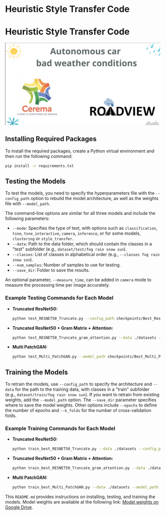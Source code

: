 
# Heuristic Style Transfer Code

# Heuristic Style Transfer Code

[![Watch the video](videos/first_image.png)](videos/videos_small.mp4)



## Installing Required Packages

To install the required packages, create a Python virtual environment and then run the following command:

```bash
pip install -r requirements.txt
```

## Testing the Models

To test the models, you need to specify the hyperparameters file with the `--config_path` option to rebuild the model architecture, as well as the weights file with `--model_path`.

The command-line options are similar for all three models and include the following parameters:

- `--mode`: Specifies the type of test, with options such as `classification`, `tsne`, `tsne_interactive`, `camera`, `inference`, or for some models, `clustering` or `style_transfer`.
- `--data`: Path to the data folder, which should contain the classes in a "test" subfolder (e.g., `dataset/test/fog rain snow sun`).
- `--classes`: List of classes in alphabetical order (e.g., `--classes fog rain snow sun`).
- `--num_samples`: Number of samples to use for testing.
- `--save_dir`: Folder to save the results.

An optional parameter, `--measure_time`, can be added in `camera` mode to measure the processing time per image accurately.

### Example Testing Commands for Each Model

- **Truncated ResNet50:**
  ```bash
  python test_RESNET50_Truncate.py --config_path checkpoints/Best_ResNet50_Truncated/best_model_fold_hyperparameters_all.json --model_path checkpoints/Best_ResNet50_Truncated/best_model_fold_all.pth --num_samples 12000 --mode camera --classes fog rain snow sun
  ```

- **Truncated ResNet50 + Gram Matrix + Attention:**
  ```bash
  python test_RESNET50_Truncate_gram_attention.py --data ./datasets --model_path checkpoints/Best_Resner50_Truncated_with_Attention/best_model_all.pth --config_path checkpoints/Best_Resner50_Truncated_with_Attention/best_performance_all.json --mode classification --num_samples 12000 --save_dir results/test_results_gram_attention_resnet50_convolution
  ```

- **Multi PatchGAN:**
  ```bash
  python test_Multi_PatchGAN.py --model_path checkpoints/Best_Multi_PatchGAN/best_model_all.pth --config_path checkpoints/Best_Multi_PatchGAN/best_hyperparameters_all.json --data ./datasets --num_samples 12000 --mode tsne_interactive
  ```

## Training the Models

To retrain the models, use `--config_path` to specify the architecture and `--data` for the path to the training data, with classes in a "train" subfolder (e.g., `dataset/train/fog rain snow sun`). If you want to retrain from existing weights, add the `--model_path` option. The `--save_dir` parameter specifies where to save the model weights. Other options include `--epochs` to define the number of epochs and `--k_folds` for the number of cross-validation folds.

### Example Training Commands for Each Model

- **Truncated ResNet50:**
  ```bash
  python train_best_RESNET50_Truncate.py --data ./datasets --config_path checkpoints/Best_ResNet50_Truncated/best_model_fold_hyperparameters_all.json --model_path checkpoints/Best_ResNet50_Truncated/best_model_fold_all.pth --save_dir results/test_cancer_best --epochs 10 --k_folds 2
  ```

- **Truncated ResNet50 + Gram Matrix + Attention:**
  ```bash
  python train_best_RESNET50_Truncate_gram_attention.py --data ./datasets --model_path checkpoints/Best_Resner50_Truncated_with_Attention/best_model_all.pth --config_path checkpoints/Best_Resner50_Truncated_with_Attention/best_performance_all.json --epochs 10 --save_dir results/Models_resnet50_attention
  ```

- **Multi PatchGAN:**
  ```bash
  python train_best_Multi_PatchGAN.py --data ./datasets --model_path checkpoints/Best_Multi_PatchGAN/best_model_all.pth --config_path checkpoints/Best_Multi_PatchGAN/best_hyperparameters_all.json --save_dir results/Models_Multi_patchGAN --epochs 200 --k_folds 2
  ```

This `README.md` provides instructions on installing, testing, and training the models. Model weights are available at the following link: [Model weights on Google Drive](https://drive.google.com/drive/folders/11Pllunglo-_XcZSI80WheTKOeqceW9II?usp=sharing).
```